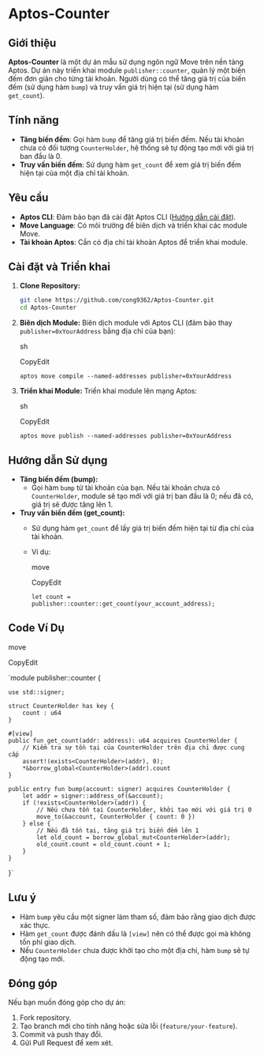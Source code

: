 
# Aptos-Counter

## Giới thiệu
**Aptos-Counter** là một dự án mẫu sử dụng ngôn ngữ Move trên nền tảng Aptos. Dự án này triển khai module `publisher::counter`, quản lý một biến đếm đơn giản cho từng tài khoản. Người dùng có thể tăng giá trị của biến đếm (sử dụng hàm `bump`) và truy vấn giá trị hiện tại (sử dụng hàm `get_count`).

## Tính năng
- **Tăng biến đếm**: Gọi hàm `bump` để tăng giá trị biến đếm. Nếu tài khoản chưa có đối tượng `CounterHolder`, hệ thống sẽ tự động tạo mới với giá trị ban đầu là 0.
- **Truy vấn biến đếm**: Sử dụng hàm `get_count` để xem giá trị biến đếm hiện tại của một địa chỉ tài khoản.

## Yêu cầu
- **Aptos CLI**: Đảm bảo bạn đã cài đặt Aptos CLI ([Hướng dẫn cài đặt](https://aptos.dev/cli-tools/aptos-cli/)).
- **Move Language**: Có môi trường để biên dịch và triển khai các module Move.
- **Tài khoản Aptos**: Cần có địa chỉ tài khoản Aptos để triển khai module.

## Cài đặt và Triển khai

1. **Clone Repository:**
   ```sh
   git clone https://github.com/cong9362/Aptos-Counter.git
   cd Aptos-Counter
   
2.  **Biên dịch Module:** Biên dịch module với Aptos CLI (đảm bảo thay `publisher=0xYourAddress` bằng địa chỉ của bạn):
    
    sh
    
    CopyEdit
    
    `aptos move compile --named-addresses publisher=0xYourAddress` 
    
3.  **Triển khai Module:** Triển khai module lên mạng Aptos:
    
    sh
    
    CopyEdit
    
    `aptos move publish --named-addresses publisher=0xYourAddress` 
    

## Hướng dẫn Sử dụng

-   **Tăng biến đếm (bump):**
    -   Gọi hàm `bump` từ tài khoản của bạn. Nếu tài khoản chưa có `CounterHolder`, module sẽ tạo mới với giá trị ban đầu là 0; nếu đã có, giá trị sẽ được tăng lên 1.
-   **Truy vấn biến đếm (get_count):**
    -   Sử dụng hàm `get_count` để lấy giá trị biến đếm hiện tại từ địa chỉ của tài khoản.
    -   Ví dụ:
        
        move
        
        CopyEdit
        
        `let count = publisher::counter::get_count(your_account_address);` 
        

## Code Ví Dụ

move

CopyEdit

`module publisher::counter {

    use std::signer;

    struct CounterHolder has key {
        count : u64
    }

    #[view]
    public fun get_count(addr: address): u64 acquires CounterHolder {
        // Kiểm tra sự tồn tại của CounterHolder trên địa chỉ được cung cấp
        assert!(exists<CounterHolder>(addr), 0);
        *&borrow_global<CounterHolder>(addr).count
    }

    public entry fun bump(account: signer) acquires CounterHolder {
        let addr = signer::address_of(&account);
        if (!exists<CounterHolder>(addr)) {
            // Nếu chưa tồn tại CounterHolder, khởi tạo mới với giá trị 0
            move_to(&account, CounterHolder { count: 0 })
        } else {
            // Nếu đã tồn tại, tăng giá trị biến đếm lên 1
            let old_count = borrow_global_mut<CounterHolder>(addr);
            old_count.count = old_count.count + 1;
        }
    }
}` 

## Lưu ý

-   Hàm `bump` yêu cầu một signer làm tham số, đảm bảo rằng giao dịch được xác thực.
-   Hàm `get_count` được đánh dấu là `[view]` nên có thể được gọi mà không tốn phí giao dịch.
-   Nếu `CounterHolder` chưa được khởi tạo cho một địa chỉ, hàm `bump` sẽ tự động tạo mới.

## Đóng góp

Nếu bạn muốn đóng góp cho dự án:

1.  Fork repository.
2.  Tạo branch mới cho tính năng hoặc sửa lỗi (`feature/your-feature`).
3.  Commit và push thay đổi.
4.  Gửi Pull Request để xem xét.
